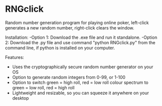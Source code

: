 # RNGclick
Random number generation program for playing online poker, left-click generates a new random number, right-click clears the window.

Installation:
-Option 1: Download the .exe file and run it standalone.
-Option 2: Download the .py file and use command "python RNGclick.py" from the command line, if python is installed on your computer. 

Features:
- Uses the cryptographically secure random number generator on your OS
- Option to generate random integers from 0-99, or 1-100
- Option to switch green = high roll, red = low roll colour spectrum to green = low roll, red = high roll
- Lightweight and resizable, so you can squeeze it anywhere on your desktop
